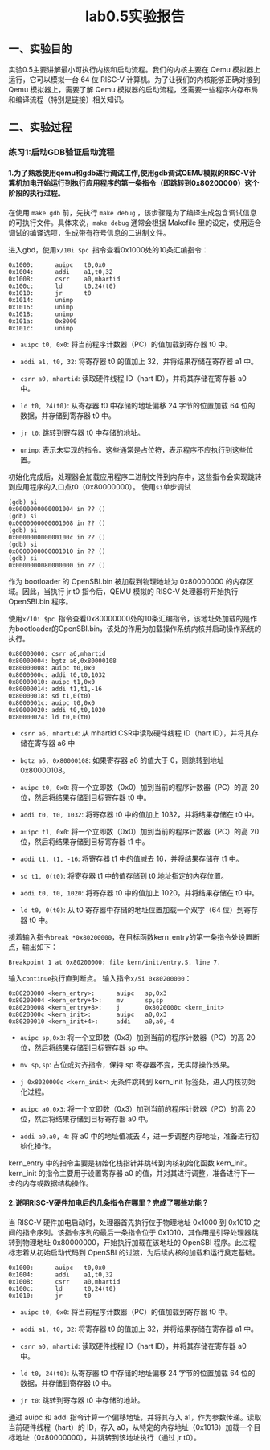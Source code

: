 <h1><center>lab0.5实验报告</center></h1>

## 一、实验目的

实验0.5主要讲解最小可执行内核和启动流程。我们的内核主要在 Qemu 模拟器上运行，它可以模拟一台 64 位 RISC-V 计算机。为了让我们的内核能够正确对接到 Qemu 模拟器上，需要了解 Qemu 模拟器的启动流程，还需要一些程序内存布局和编译流程（特别是链接）相关知识。

## 二、实验过程

### 练习1:启动GDB验证启动流程

#### 1.为了熟悉使用qemu和gdb进行调试工作,使用gdb调试QEMU模拟的RISC-V计算机加电开始运行到执行应用程序的第一条指令（即跳转到0x80200000）这个阶段的执行过程。

在使用 `make gdb` 前，先执行 `make debug` ，该步骤是为了编译生成包含调试信息的可执行文件。具体来说，`make debug` 通常会根据 Makefile 里的设定，使用适合调试的编译选项，生成带有符号信息的二进制文件。

进入gbd，使用`x/10i $pc `指令查看0x1000处的10条汇编指令：

```assembly
0x1000:      auipc   t0,0x0     
0x1004:      addi    a1,t0,32   
0x1008:      csrr    a0,mhartid 
0x100c:      ld      t0,24(t0)  
0x1010:      jr      t0		    
0x1014:      unimp
0x1016:      unimp
0x1018:      unimp
0x101a:      0x8000
0x101c:      unimp
```

- `auipc t0, 0x0`: 将当前程序计数器（PC）的值加载到寄存器 t0 中。

- `addi a1, t0, 32`: 将寄存器 t0 的值加上 32，并将结果存储在寄存器 a1 中。

- `csrr a0, mhartid`: 读取硬件线程 ID（hart ID），并将其存储在寄存器 a0 中。

- `ld t0, 24(t0)`: 从寄存器 t0 中存储的地址偏移 24 字节的位置加载 64 位的数据，并存储到寄存器 t0 中。

- `jr t0`: 跳转到寄存器 t0 中存储的地址。

- `unimp`: 表示未实现的指令。这些通常是占位符，表示程序不应执行到这些位置。

初始化完成后，处理器会加载应用程序二进制文件到内存中，这些指令会实现跳转到应用程序的入口点t0（0x80000000）。
使用`si`单步调试

```assembly
(gdb) si
0x0000000000001004 in ?? ()
(gdb) si
0x0000000000001008 in ?? ()
(gdb) si
0x000000000000100c in ?? ()
(gdb) si
0x0000000000001010 in ?? ()
(gdb) si
0x0000000080000000 in ?? ()
```

作为 bootloader 的 OpenSBI.bin 被加载到物理地址为 0x80000000 的内存区域。因此，当执行 jr t0 指令后，QEMU 模拟的 RISC-V 处理器将开始执行 OpenSBI.bin 程序。

使用`x/10i $pc `指令查看0x80000000处的10条汇编指令，该地址处加载的是作为bootloader的OpenSBI.bin，该处的作用为加载操作系统内核并启动操作系统的执行。
```assembly
0x80000000: csrr a6,mhartid
0x80000004: bgtz a6,0x80000108
0x80000008: auipc t0,0x0
0x8000000c: addi t0,t0,1032
0x80000010: auipc t1,0x0
0x80000014: addi t1,t1,-16
0x80000018: sd t1,0(t0)
0x8000001c: auipc t0,0x0
0x80000020: addi t0,t0,1020
0x80000024: ld t0,0(t0)
```

- `csrr a6, mhartid`: 从 mhartid CSR中读取硬件线程 ID（hart ID），并将其存储在寄存器 a6 中

- `bgtz a6, 0x80000108`: 如果寄存器 a6 的值大于 0，则跳转到地址 0x80000108。

- `auipc t0, 0x0`: 将一个立即数（0x0）加到当前的程序计数器（PC）的高 20 位，然后将结果存储到目标寄存器 t0 中。

- `addi t0, t0, 1032`: 将寄存器 t0 中的值加上 1032，并将结果存储在 t0 中。

- `auipc t1, 0x0`: 将一个立即数（0x0）加到当前的程序计数器（PC）的高 20 位，然后将结果存储到目标寄存器 t1 中。

- `addi t1, t1, -16`: 将寄存器 t1 中的值减去 16，并将结果存储在 t1 中。

- `sd t1, 0(t0)`: 将寄存器 t1 中的值存储到 t0 地址指定的内存位置。

- `addi t0, t0, 1020`: 将寄存器 t0 中的值加上 1020，并将结果存储在 t0 中。

- `ld t0, 0(t0)`:  从 t0 寄存器中存储的地址位置加载一个双字（64 位）到寄存器 t0 中。

接着输入指令`break *0x80200000`，在目标函数kern_entry的第一条指令处设置断点，输出如下：

```assembly
Breakpoint 1 at 0x80200000: file kern/init/entry.S, line 7.
```
输入`continue`执行直到断点。
输入指令`x/5i 0x80200000`：
```assembly
0x80200000 <kern_entry>:      auipc   sp,0x3         
0x80200004 <kern_entry+4>:    mv      sp,sp           
0x80200008 <kern_entry+8>:    j       0x8020000c <kern_init> 
0x8020000c <kern_init>:       auipc   a0,0x3          
0x80200010 <kern_init+4>:     addi    a0,a0,-4        
```

- `auipc sp,0x3`: 将一个立即数（0x3）加到当前的程序计数器（PC）的高 20 位，然后将结果存储到目标寄存器 sp 中。

- `mv sp,sp`: 占位或对齐指令，保持 sp 寄存器不变，无实际操作效果。

- `j 0x8020000c <kern_init>`: 无条件跳转到 kern_init 标签处，进入内核初始化过程。

- `auipc a0,0x3`: 将一个立即数（0x3）加到当前的程序计数器（PC）的高 20 位，然后将结果存储到目标寄存器 a0 中。

- `addi a0,a0,-4`: 将 a0 中的地址值减去 4，进一步调整内存地址，准备进行初始化操作。


kern_entry 中的指令主要是初始化栈指针并跳转到内核初始化函数 kern_init。
kern_init 的指令主要用于设置寄存器 a0 的值，并对其进行调整，准备进行下一步的内存或数据结构操作。

#### 2.说明RISC-V硬件加电后的几条指令在哪里？完成了哪些功能？

当 RISC-V 硬件加电启动时，处理器首先执行位于物理地址 0x1000 到 0x1010 之间的指令序列。该指令序列的最后一条指令位于 0x1010，其作用是引导处理器跳转到物理地址 0x80000000，开始执行加载在该地址的 OpenSBI 程序。此过程标志着从初始启动代码到 OpenSBI 的过渡，为后续内核的加载和运行奠定基础。

```assembly
0x1000:      auipc   t0,0x0     
0x1004:      addi    a1,t0,32   
0x1008:      csrr    a0,mhartid 
0x100c:      ld      t0,24(t0)  
0x1010:      jr      t0		    
```
- `auipc t0, 0x0`: 将当前程序计数器（PC）的值加载到寄存器 t0 中。

- `addi a1, t0, 32`: 将寄存器 t0 的值加上 32，并将结果存储在寄存器 a1 中。

- `csrr a0, mhartid`: 读取硬件线程 ID（hart ID），并将其存储在寄存器 a0 中。

- `ld t0, 24(t0)`: 从寄存器 t0 中存储的地址偏移 24 字节的位置加载 64 位的数据，并存储到寄存器 t0 中。

- `jr t0`: 跳转到寄存器 t0 中存储的地址。

通过 auipc 和 addi 指令计算一个偏移地址，并将其存入 a1，作为参数传递。读取当前硬件线程（hart）的 ID，存入 a0，从特定的内存地址（0x1018）加载一个目标地址（0x80000000），并跳转到该地址执行（通过 jr t0）。